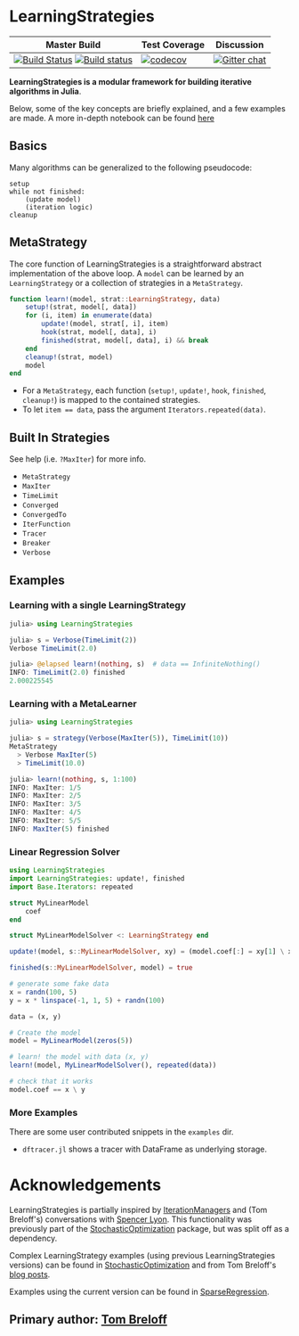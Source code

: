 # LearningStrategies
| Master Build | Test Coverage | Discussion |
|--------------|---------------|------------|
| [![Build Status](https://travis-ci.org/JuliaML/LearningStrategies.jl.svg?branch=master)](https://travis-ci.org/JuliaML/LearningStrategies.jl) [![Build status](https://ci.appveyor.com/api/projects/status/ev39pu54fh4x2utl?svg=true)](https://ci.appveyor.com/project/joshday/learningstrategies-jl) | [![codecov](https://codecov.io/gh/JuliaML/LearningStrategies.jl/branch/master/graph/badge.svg)](https://codecov.io/gh/JuliaML/LearningStrategies.jl) | [![Gitter chat](https://badges.gitter.im/JuliaML/chat.svg)](https://gitter.im/JuliaML/chat) |

**LearningStrategies is a modular framework for building iterative algorithms in Julia**.

Below, some of the key concepts are briefly explained, and a few examples are made. A more in-depth notebook can be found [here](http://nbviewer.jupyter.org/github/dominusmi/warwick-rsg/blob/master/Educational/LearningStrategies.ipynb)

## Basics

Many algorithms can be generalized to the following pseudocode:

```
setup
while not finished:
    (update model)
    (iteration logic)
cleanup
```

## MetaStrategy
The core function of LearningStrategies is a straightforward abstract implementation
of the above loop.  A `model` can be learned by an `LearningStrategy` or a collection of
strategies in a `MetaStrategy`.

```julia
function learn!(model, strat::LearningStrategy, data)
    setup!(strat, model[, data])
    for (i, item) in enumerate(data)
        update!(model, strat[, i], item)
        hook(strat, model[, data], i)
        finished(strat, model[, data], i) && break
    end
    cleanup!(strat, model)
    model
end
```

- For a `MetaStrategy`, each function (`setup!`, `update!`, `hook`, `finished`, `cleanup!`) is mapped to the contained strategies.
- To let `item == data`, pass the argument `Iterators.repeated(data)`.

## Built In Strategies

See help (i.e. `?MaxIter`) for more info.

- `MetaStrategy`
- `MaxIter`
- `TimeLimit`
- `Converged`
- `ConvergedTo`
- `IterFunction`
- `Tracer`
- `Breaker`
- `Verbose`

## Examples

### Learning with a single LearningStrategy

```julia
julia> using LearningStrategies

julia> s = Verbose(TimeLimit(2))
Verbose TimeLimit(2.0)

julia> @elapsed learn!(nothing, s)  # data == InfiniteNothing()
INFO: TimeLimit(2.0) finished
2.000225545
```

### Learning with a MetaLearner

```julia
julia> using LearningStrategies

julia> s = strategy(Verbose(MaxIter(5)), TimeLimit(10))
MetaStrategy
  > Verbose MaxIter(5)
  > TimeLimit(10.0)

julia> learn!(nothing, s, 1:100)
INFO: MaxIter: 1/5
INFO: MaxIter: 2/5
INFO: MaxIter: 3/5
INFO: MaxIter: 4/5
INFO: MaxIter: 5/5
INFO: MaxIter(5) finished
```

### Linear Regression Solver

```julia
using LearningStrategies
import LearningStrategies: update!, finished
import Base.Iterators: repeated

struct MyLinearModel
    coef
end

struct MyLinearModelSolver <: LearningStrategy end

update!(model, s::MyLinearModelSolver, xy) = (model.coef[:] = xy[1] \ xy[2])

finished(s::MyLinearModelSolver, model) = true

# generate some fake data
x = randn(100, 5)
y = x * linspace(-1, 1, 5) + randn(100)

data = (x, y)

# Create the model
model = MyLinearModel(zeros(5))

# learn! the model with data (x, y)
learn!(model, MyLinearModelSolver(), repeated(data))

# check that it works
model.coef == x \ y
```

### More Examples

There are some user contributed snippets in the `examples` dir.

- `dftracer.jl` shows a tracer with DataFrame as underlying storage.


# Acknowledgements
LearningStrategies is partially inspired by [IterationManagers](https://github.com/sglyon/IterationManagers.jl) and (Tom Breloff's) conversations with [Spencer Lyon](https://github.com/sglyon).  This functionality was previously part of the [StochasticOptimization](https://github.com/JuliaML/StochasticOptimization.jl) package, but was split off as a dependency.

Complex LearningStrategy examples (using previous LearningStrategies versions) can be found in [StochasticOptimization](https://github.com/JuliaML/StochasticOptimization.jl) and from Tom Breloff's [blog posts](http://www.breloff.com/JuliaML-and-Plots/).

Examples using the current version can be found in [SparseRegression](https://github.com/joshday/SparseRegression.jl).

## Primary author: [Tom Breloff](https://github.com/tbreloff)
